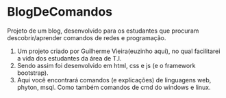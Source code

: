 # BlogDeComandos
Projeto de um blog, desenvolvido para os estudantes que procuram descobrir/aprender comandos de redes e programação.

1. Um projeto criado por Guilherme Vieira(euzinho aqui), no qual facilitarei a vida dos estudantes da área de T.I.
2. Sendo assim foi desenvolvido em html, css e js (e o framework bootstrap).
3. Aqui você encontrará comandos (e explicações) de linguagens web, phyton, msql. Como também comandos de cmd do windows e linux.
